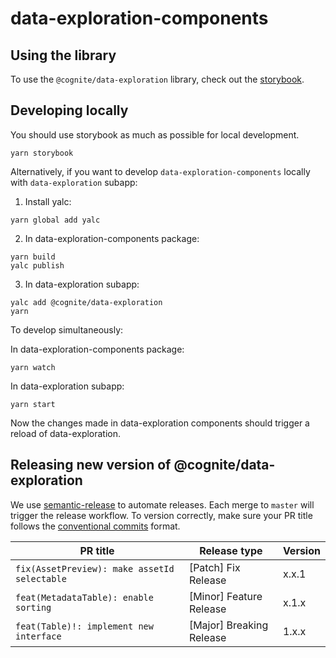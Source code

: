 # data-exploration-components

## Using the library

To use the `@cognite/data-exploration` library, check out the [storybook](https://cognitedata.github.io/data-exploration-components/).

## Developing locally

You should use storybook as much as possible for local development.
```
yarn storybook
```

Alternatively, if you want to develop `data-exploration-components` locally with `data-exploration` subapp:

1. Install yalc:
```
yarn global add yalc
```

2. In data-exploration-components package:
```
yarn build
yalc publish
```

3. In data-exploration subapp:
```
yalc add @cognite/data-exploration
yarn
```

To develop simultaneously:

In data-exploration-components package:
```
yarn watch
```

In data-exploration subapp:
```
yarn start
```

Now the changes made in data-exploration components should trigger a reload of data-exploration.

## Releasing new version of @cognite/data-exploration

We use [semantic-release](https://github.com/semantic-release/semantic-release) to automate releases. Each merge to `master` will trigger the release workflow. To version correctly, make sure your PR title follows the [conventional commits](https://www.conventionalcommits.org/en/v1.0.0/) format.


| PR title | Release type | Version |
|----------|--------------|---------|
| `fix(AssetPreview): make assetId selectable` | [Patch] Fix Release | x.x.1 |
| `feat(MetadataTable): enable sorting` | [Minor] Feature Release | x.1.x |
| `feat(Table)!: implement new interface` | [Major] Breaking Release | 1.x.x |
